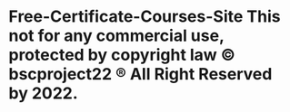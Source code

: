 # Free-Certificate-Courses-Site This not for any commercial use, protected by copyright law © bscproject22 ® All Right Reserved by 2022.

